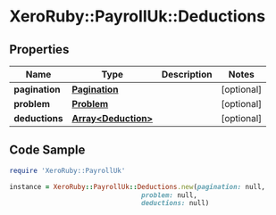 # XeroRuby::PayrollUk::Deductions

## Properties

Name | Type | Description | Notes
------------ | ------------- | ------------- | -------------
**pagination** | [**Pagination**](Pagination.md) |  | [optional] 
**problem** | [**Problem**](Problem.md) |  | [optional] 
**deductions** | [**Array&lt;Deduction&gt;**](Deduction.md) |  | [optional] 

## Code Sample

```ruby
require 'XeroRuby::PayrollUk'

instance = XeroRuby::PayrollUk::Deductions.new(pagination: null,
                                 problem: null,
                                 deductions: null)
```


